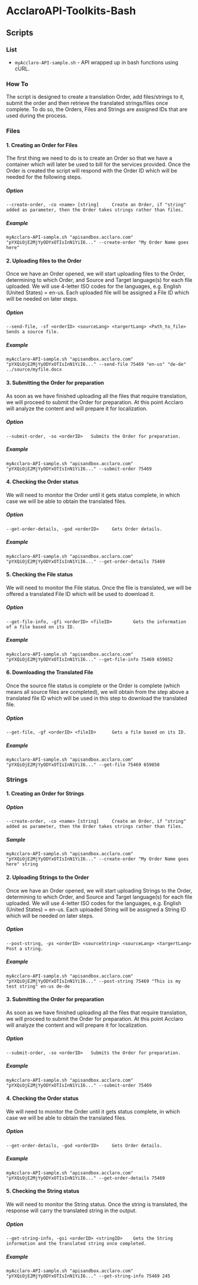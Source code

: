 # AcclaroAPI-Toolkits-Bash
## Scripts
### List
* `myAcclaro-API-sample.sh` - API wrapped up in bash functions using cURL.
### How To
The script is designed to create a translation Order, add files/strings to it, submit the order and then retrieve the translated strings/files once complete. To do so, the Orders, Files and Strings are assigned IDs that are used during the process.
### Files
#### 1. Creating an Order for Files
The first thing we need to do is to create an Order so that we have a container which will later be used to bill for the services provided. Once the Order is created the script will respond with the Order ID which will be needed for the following steps.
##### Option
```
--create-order, -co <name> [string]     Create an Order, if "string" added as parameter, then the Order takes strings rather than files.
```
##### Example
```
myAcclaro-API-sample.sh "apisandbox.acclaro.com" "pYXQiOjE2MjYyODYxOTIsInN1YiI6..." --create-order "My Order Name goes here"
```
#### 2. Uploading files to the Order
Once we have an Order opened, we will start uploading files to the Order, determining to which Order, and Source and Target language(s) for each file uploaded. We will use 4-letter ISO codes for the languages, e.g. English (United States) = en-us. Each uploaded file will be assigned a File ID which will be needed on later steps. 
##### Option
```
--send-file, -sf <orderID> <sourceLang> <targertLang> <Path_to_file>    Sends a source file.
```
##### Example
```
myAcclaro-API-sample.sh "apisandbox.acclaro.com" "pYXQiOjE2MjYyODYxOTIsInN1YiI6..." --send-file 75469 "en-us" "de-de" ../source/myfile.docx
```
#### 3. Submitting the Order for preparation
As soon as we have finished uploading all the files that require translation, we will proceed to submit the Order for preparation. At this point Acclaro will analyze the content and will prepare it for localization. 
##### Option
```
--submit-order, -so <orderID>   Submits the Order for preparation.
```
##### Example
```
myAcclaro-API-sample.sh "apisandbox.acclaro.com" "pYXQiOjE2MjYyODYxOTIsInN1YiI6..." --submit-order 75469
```
#### 4. Checking the Order status
We will need to monitor the Order until it gets status complete, in which case we will be able to obtain the translated files. 
##### Option
```
--get-order-details, -god <orderID>     Gets Order details.
```
##### Example
```
myAcclaro-API-sample.sh "apisandbox.acclaro.com" "pYXQiOjE2MjYyODYxOTIsInN1YiI6..." --get-order-details 75469
```
#### 5. Checking the File status
We will need to monitor the File status. Once the file is translated, we will be offered a translated File ID which will be used to download it. 
##### Option
```
--get-file-info, -gfi <orderID> <fileID>        Gets the information of a file based on its ID.
```
##### Example
```
myAcclaro-API-sample.sh "apisandbox.acclaro.com" "pYXQiOjE2MjYyODYxOTIsInN1YiI6..." --get-file-info 75469 659852
```
#### 6. Downloading the Translated File
Once the source file status is complete or the Order is complete (which means all source files are completed), we will obtain from the step above a translated file ID which will be used in this step to download the translated file.
##### Option
```
--get-file, -gf <orderID> <fileID>      Gets a file based on its ID.
```
##### Example
```
myAcclaro-API-sample.sh "apisandbox.acclaro.com" "pYXQiOjE2MjYyODYxOTIsInN1YiI6..." --get-file 75469 659858
```
### Strings
#### 1. Creating an Order for Strings
##### Option
```
--create-order, -co <name> [string]     Create an Order, if "string" added as parameter, then the Order takes strings rather than files.
```
##### Sample
```
myAcclaro-API-sample.sh "apisandbox.acclaro.com" "pYXQiOjE2MjYyODYxOTIsInN1YiI6..." --create-order "My Order Name goes here" string
```
#### 2. Uploading Strings to the Order
Once we have an Order opened, we will start uploading Strings to the Order, determining to which Order, and Source and Target language(s) for each file uploaded. We will use 4-letter ISO codes for the languages, e.g. English (United States) = en-us. Each uploaded String will be assigned a String ID which will be needed on later steps. 
##### Option
```
--post-string, -ps <orderID> <sourceString> <sourceLang> <targertLang>  Post a string.
```
##### Example
```
myAcclaro-API-sample.sh "apisandbox.acclaro.com" "pYXQiOjE2MjYyODYxOTIsInN1YiI6..." --post-string 75469 "This is my test string" en-us de-de
```
#### 3. Submitting the Order for preparation
As soon as we have finished uploading all the files that require translation, we will proceed to submit the Order for preparation. At this point Acclaro will analyze the content and will prepare it for localization. 
##### Option
```
--submit-order, -so <orderID>   Submits the Order for preparation.
```
##### Example
```
myAcclaro-API-sample.sh "apisandbox.acclaro.com" "pYXQiOjE2MjYyODYxOTIsInN1YiI6..." --submit-order 75469
```
#### 4. Checking the Order status
We will need to monitor the Order until it gets status complete, in which case we will be able to obtain the translated files. 
##### Option
```
--get-order-details, -god <orderID>     Gets Order details.
```
##### Example
```
myAcclaro-API-sample.sh "apisandbox.acclaro.com" "pYXQiOjE2MjYyODYxOTIsInN1YiI6..." --get-order-details 75469
```
#### 5. Checking the String status
We will need to monitor the String status. Once the string is translated, the response will carry the translated string in the output. 
##### Option
```
--get-string-info, -gsi <orderID> <stringID>	Gets the String information and the translated string once completed.
```
##### Example
```
myAcclaro-API-sample.sh "apisandbox.acclaro.com" "pYXQiOjE2MjYyODYxOTIsInN1YiI6..." --get-string-info 75469 245
```
